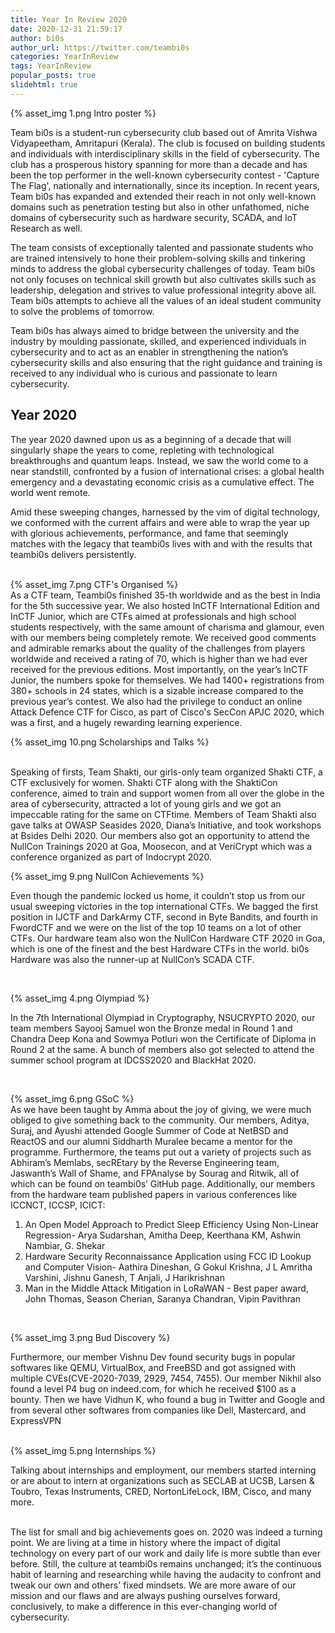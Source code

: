 ```yaml
---
title: Year In Review 2020
date: 2020-12-31 21:59:17
author: bi0s
author_url: https://twitter.com/teambi0s
categories: YearInReview
tags: YearInReview
popular_posts: true
slidehtml: true
---
```


{% asset_img 1.png Intro poster %}
    
<!--more -->

Team bi0s is a student-run cybersecurity club based out of Amrita Vishwa Vidyapeetham, Amritapuri (Kerala). The club is focused on building students and individuals with interdisciplinary skills in the field of cybersecurity. The club has a prosperous history spanning for more than a decade and has been the top performer in the well-known cybersecurity contest - 'Capture The Flag', nationally and internationally, since its inception. In recent years, Team bi0s has expanded and extended their reach in not only well-known domains such as penetration testing but also in other unfathomed, niche domains of cybersecurity such as hardware security, SCADA, and IoT Research as well.

The team consists of exceptionally talented and passionate students who are trained intensively to hone their problem-solving skills and tinkering minds to address the global cybersecurity challenges of today. Team bi0s not only focuses on technical skill growth but also cultivates skills such as leadership, delegation and strives to value professional integrity above all. Team bi0s attempts to achieve all the values of an ideal student community to solve the problems of tomorrow.

Team bi0s has always aimed to bridge between the university and the industry by moulding passionate, skilled, and experienced individuals in cybersecurity and to act as an enabler in strengthening the nation’s cybersecurity skills and also ensuring that the right guidance and training is received to any individual who is curious and passionate to learn cybersecurity.

## Year 2020
The year 2020 dawned upon us as a beginning of a decade that will singularly shape the years to come, repleting with technological breakthroughs and quantum leaps. Instead, we saw the world come to a near standstill, confronted by a fusion of international crises: a global health emergency and a devastating economic crisis as a cumulative effect. The world went remote.

Amid these sweeping changes, harnessed by the vim of digital technology, we conformed with the current affairs and were able to wrap the year up with glorious achievements, performance, and fame that seemingly matches with the legacy that teambi0s lives with and with the results that teambi0s delivers persistently.

<br>
{% asset_img 7.png CTF's Organised %}

<br>
As a CTF team, Teambi0s finished 35-th worldwide and as the best in India for the 5th successive year. We also hosted InCTF International Edition and InCTF Junior, which are CTFs aimed at professionals and high school students respectively, with the same amount of charisma and glamour, even with our members being completely remote. We received good comments and admirable remarks about the quality of the challenges from players worldwide and received a rating of 70, which is higher than we had ever received for the previous editions. Most importantly, on the year’s InCTF Junior, the numbers spoke for themselves. We had 1400+ registrations from 380+ schools in 24 states, which is a sizable increase compared to the previous year’s contest. We also had the privilege to conduct an online Attack Defence CTF for Cisco, as part of Cisco's SecCon APJC 2020, which was a first, and a hugely rewarding learning experience.

<br>

{% asset_img 10.png Scholarships and Talks %}

<br>
Speaking of firsts, Team Shakti, our girls-only team organized Shakti CTF, a CTF exclusively for women. Shakti CTF along with the ShaktiCon conference, aimed to train and support women from all over the globe in the area of cybersecurity,  attracted a lot of young girls and we got an impeccable rating for the same on CTFtime. Members of Team Shakti also gave talks at OWASP Seasides 2020, Diana’s Initiative, and took workshops at Bsides Delhi 2020. Our members also got an opportunity to attend the NullCon Trainings 2020 at Goa, Moosecon,  and at VeriCrypt which was a conference organized as part of Indocrypt 2020.

<br>

{% asset_img 9.png NullCon Achievements %}
<br>

Even though the pandemic locked us home, it couldn’t stop us from our usual sweeping victories in the top international CTFs. We bagged the first position in IJCTF and DarkArmy CTF, second in Byte Bandits, and fourth in FwordCTF and we were on the list of the top 10 teams on a lot of other CTFs. Our hardware team also won the NullCon Hardware CTF 2020 in Goa, which is one of the finest and the best Hardware CTFs in the world. bi0s Hardware was also the runner-up at NullCon’s SCADA CTF. 

<br>

{% asset_img 4.png Olympiad %}
<br>

In the 7th International Olympiad in Cryptography, NSUCRYPTO 2020, our team members Sayooj Samuel won the Bronze medal in Round 1 and Chandra Deep Kona and Sowmya Potluri won the Certificate of Diploma in Round 2 at the same. A bunch of members also got selected to attend the summer school program at IDCSS2020 and BlackHat 2020. 


<br>

{% asset_img 6.png GSoC %}
<br>
As we have been taught by Amma about the joy of giving, we were much obliged to give something back to the community. Our members, Aditya, Suraj, and Ayushi attended Google Summer of Code at NetBSD and ReactOS and our alumni Siddharth Muralee became a mentor for the programme. Furthermore, the teams put out a variety of projects such as Abhiram’s Memlabs, secREtary by the Reverse Engineering team, Jaswanth’s Wall of Shame, and FPAnalyse by Sourag and Ritwik, all of which can be found on teambi0s’ GitHub page. Additionally, our members from the hardware team published papers in various conferences like ICCNCT, ICCSP, ICICT:

 1. An Open Model Approach to Predict Sleep Efficiency Using Non-Linear Regression- Arya Sudarshan, Amitha Deep, Keerthana KM, Ashwin Nambiar, G. Shekar
 2. Hardware Security Reconnaissance Application using FCC ID Lookup and Computer Vision- Aathira Dineshan, G Gokul Krishna, J L Amritha Varshini, Jishnu Ganesh, T Anjali, J Harikrishnan
 3. Man in the Middle Attack Mitigation in LoRaWAN - Best paper award, John Thomas, Season Cherian, Saranya Chandran, Vipin Pavithran

<br>

{% asset_img 3.png Bud Discovery %}
<br>

Furthermore, our member Vishnu Dev found security bugs in popular softwares like QEMU, VirtualBox, and FreeBSD and got assigned with multiple CVEs(CVE-2020-7039, 2929, 7454, 7455). Our member Nikhil also found a level P4 bug on indeed.com, for which he received $100 as a bounty. Then we have Vidhun K, who found a bug in Twitter and Google and from several other softwares from companies like Dell, Mastercard, and ExpressVPN


<br>
{% asset_img 5.png Internships %}
<br>

Talking about internships and employment, our members started interning or are about to intern at organizations such as SECLAB at UCSB, Larsen & Toubro, Texas Instruments, CRED, NortonLifeLock, IBM, Cisco, and many more. 

<br>
The list for small and big achievements goes on. 2020 was indeed a turning point. We are living at a time in history where the impact of digital technology on every part of our work and daily life is more subtle than ever before. Still, the culture at teambi0s remains unchanged; it’s the continuous habit of learning and researching while having the audacity to confront and tweak our own and others' fixed mindsets. We are more aware of our mission and our flaws and are always pushing ourselves forward, conclusively, to make a difference in this ever-changing world of cybersecurity.

